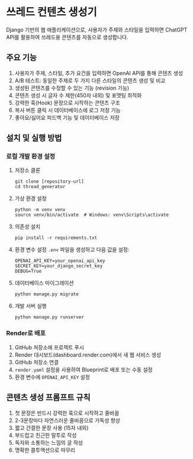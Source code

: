 # 쓰레드 컨텐츠 생성기

Django 기반의 웹 애플리케이션으로, 사용자가 주제와 스타일을 입력하면 ChatGPT API를 활용하여 쓰레드용 콘텐츠를 자동으로 생성합니다.

## 주요 기능

1. 사용자가 주제, 스타일, 추가 요건을 입력하면 OpenAI API를 통해 콘텐츠 생성
2. A/B 테스트: 동일한 주제로 두 가지 다른 스타일의 콘텐츠 생성 및 비교
3. 생성된 콘텐츠를 수정할 수 있는 기능 (revision 기능)
4. 콘텐츠 생성 시 글자 수 제한(450자 내외) 및 포맷팅 최적화
5. 강력한 훅(Hook) 문장으로 시작하는 콘텐츠 구조
6. 복사 버튼 클릭 시 데이터베이스에 로그 저장 기능
7. 좋아요/싫어요 피드백 기능 및 데이터베이스 저장

## 설치 및 실행 방법

### 로컬 개발 환경 설정

1. 저장소 클론
   ```
   git clone [repository-url]
   cd thread_generator
   ```

2. 가상 환경 설정
   ```
   python -m venv venv
   source venv/bin/activate  # Windows: venv\Scripts\activate
   ```

3. 의존성 설치
   ```
   pip install -r requirements.txt
   ```

4. 환경 변수 설정
   `.env` 파일을 생성하고 다음 값을 설정:
   ```
   OPENAI_API_KEY=your_openai_api_key
   SECRET_KEY=your_django_secret_key
   DEBUG=True
   ```

5. 데이터베이스 마이그레이션
   ```
   python manage.py migrate
   ```

6. 개발 서버 실행
   ```
   python manage.py runserver
   ```

### Render로 배포

1. GitHub 저장소에 프로젝트 푸시
2. Render 대시보드(dashboard.render.com)에서 새 웹 서비스 생성
3. GitHub 저장소 연결
4. `render.yaml` 설정을 사용하여 Blueprint로 배포 또는 수동 설정
5. 환경 변수에 `OPENAI_API_KEY` 설정

## 콘텐츠 생성 프롬프트 규칙

1. 첫 문장은 반드시 강력한 훅으로 시작하고 줄바꿈
2. 2-3문장마다 자연스러운 줄바꿈으로 가독성 향상
3. 짧고 간결한 문장 사용 (15자 내외)
4. 부드럽고 친근한 말투로 작성
5. 독자와 소통하는 느낌의 글 작성
6. 명확한 콜투액션으로 마무리 